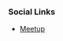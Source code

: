 ### Social Links

* [Meetup](https://www.meetup.com/Dallas-The-Open-Web-Application-Security-Project-Meetup/)

